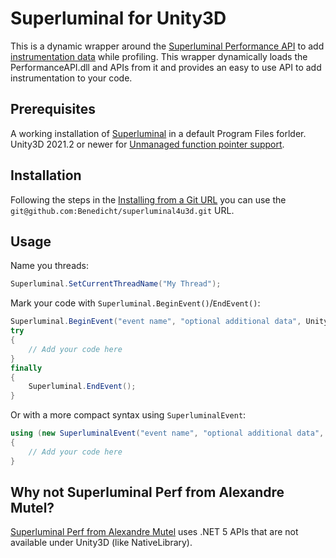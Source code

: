 # Superluminal for Unity3D

This is a dynamic wrapper around the [Superluminal Performance API](https://www.superluminal.eu/docs/documentation.html#dynamic_library) to add [instrumentation data](https://www.superluminal.eu/docs/documentation.html#instrumentation_view) while profiling. This wrapper dynamically loads the PerformanceAPI.dll and APIs from it and provides an easy to use API to add instrumentation to your code. 

## Prerequisites

A working installation of [Superluminal](https://www.superluminal.eu) in a default Program Files forlder. Unity3D 2021.2 or newer for [Unmanaged function pointer support]((https://docs.unity3d.com/2021.2/Documentation/Manual/CSharpCompiler.html)).

## Installation

Following the steps in the [Installing from a Git URL](https://docs.unity3d.com/Manual/upm-ui-giturl.html) you can use the `git@github.com:Benedicht/superluminal4u3d.git` URL.

## Usage

Name you threads:
```c#
Superluminal.SetCurrentThreadName("My Thread");
```

Mark your code with `Superluminal.BeginEvent()`/`EndEvent()`:

```c#
Superluminal.BeginEvent("event name", "optional additional data", UnityEngine.Color.red);
try
{
	// Add your code here
}
finally
{
    Superluminal.EndEvent();
}
```

Or with a more compact syntax using `SuperluminalEvent`:
```c#
using (new SuperluminalEvent("event name", "optional additional data", UnityEngine.Color.red))
{
	// Add your code here
}
```

## Why not Superluminal Perf from Alexandre Mutel?

[Superluminal Perf from Alexandre Mutel](https://github.com/xoofx/SuperluminalPerf) uses .NET 5 APIs that are not available under Unity3D (like NativeLibrary).
